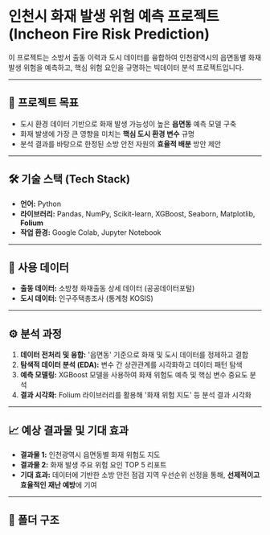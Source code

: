 # 인천시 화재 발생 위험 예측 프로젝트 (Incheon Fire Risk Prediction)

이 프로젝트는 소방서 출동 이력과 도시 데이터를 융합하여 인천광역시의 읍면동별 화재 발생 위험을 예측하고, 핵심 위험 요인을 규명하는 빅데이터 분석 프로젝트입니다.

---
## 🎯 프로젝트 목표
-   도시 환경 데이터 기반으로 화재 발생 가능성이 높은 **읍면동** 예측 모델 구축
-   화재 발생에 가장 큰 영향을 미치는 **핵심 도시 환경 변수** 규명
-   분석 결과를 바탕으로 한정된 소방 안전 자원의 **효율적 배분** 방안 제안

---
## 🛠️ 기술 스택 (Tech Stack)
-   **언어:** Python
-   **라이브러리:** Pandas, NumPy, Scikit-learn, XGBoost, Seaborn, Matplotlib, **Folium**
-   **작업 환경:** Google Colab, Jupyter Notebook

---
## 📂 사용 데이터
-   **출동 데이터:** 소방청 화재출동 상세 데이터 (공공데이터포털)
-   **도시 데이터:** 인구주택총조사 (통계청 KOSIS)

---
## ⚙️ 분석 과정
1.  **데이터 전처리 및 융합:** '읍면동' 기준으로 화재 및 도시 데이터를 정제하고 결합
2.  **탐색적 데이터 분석 (EDA):** 변수 간 상관관계를 시각화하고 데이터 패턴 탐색
3.  **예측 모델링:** XGBoost 모델을 사용하여 화재 위험도 예측 및 핵심 변수 중요도 분석
4.  **결과 시각화:** Folium 라이브러리를 활용해 '화재 위험 지도' 등 분석 결과 시각화

---
## 📈 예상 결과물 및 기대 효과
-   **결과물 1:** 인천광역시 읍면동별 화재 위험도 지도
-   **결과물 2:** 화재 발생 주요 위험 요인 TOP 5 리포트
-   **기대 효과:** 데이터에 기반한 소방 안전 점검 지역 우선순위 선정을 통해, **선제적이고 효율적인 재난 예방**에 기여

---
## 📁 폴더 구조
